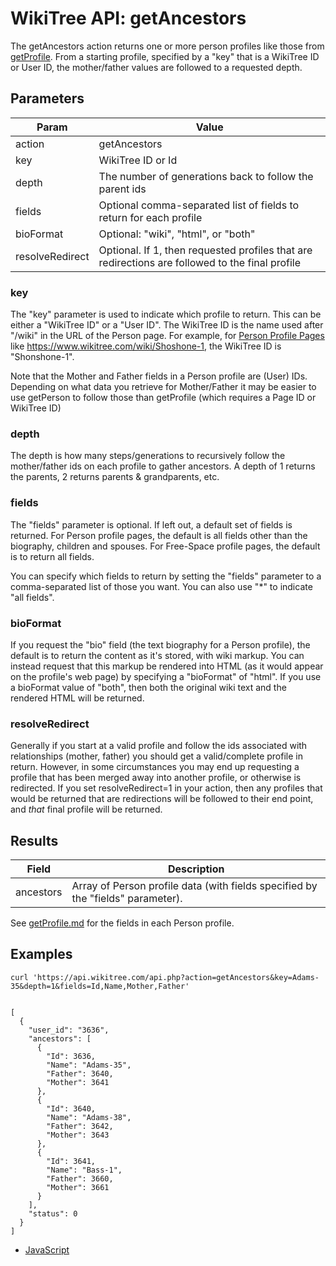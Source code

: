 # WikiTree API: getAncestors

The getAncestors action returns one or more person profiles like those from [getProfile](getProfile.md). From a starting profile, specified by a "key" that is a WikiTree ID or User ID, the mother/father values are followed to a requested depth.

## Parameters

|Param|Value|
|-----|-----|
|action|getAncestors|
|key|WikiTree ID or Id|
|depth|The number of generations back to follow the parent ids|
|fields|Optional comma-separated list of fields to return for each profile|
|bioFormat|Optional: "wiki", "html", or "both"|
|resolveRedirect|Optional. If 1, then requested profiles that are redirections are followed to the final profile|

### key

The "key" parameter is used to indicate which profile to return. This can be either a "WikiTree ID" or a "User ID". The WikiTree ID is the name used after "/wiki" in the URL of the Person page. For example, for [Person Profile Pages](https://www.wikitree.com/wiki/Help:Person_Profile) like https://www.wikitree.com/wiki/Shoshone-1, the WikiTree ID is "Shonshone-1".

Note that the Mother and Father fields in a Person profile are (User) IDs. Depending on what data you retrieve for Mother/Father it may be easier to use getPerson to follow those than getProfile (which requires a Page ID or WikiTree ID)

### depth

The depth is how many steps/generations to recursively follow the mother/father ids on each profile to gather ancestors. A depth of 1 returns the parents, 2 returns parents & grandparents, etc.

### fields

The "fields" parameter is optional. If left out, a default set of fields is returned. For Person profile pages, the default is all fields other than the biography, children and spouses. For Free-Space profile pages, the default is to return all fields.

You can specify which fields to return by setting the "fields" parameter to a comma-separated list of those you want. You can also use "*" to indicate "all fields". 

### bioFormat

If you request the "bio" field (the text biography for a Person profile), the default is to return the content as it's stored, with wiki markup. You can instead request that this markup be rendered into HTML (as it would appear on the profile's web page) by specifying a "bioFormat" of "html". If you use a bioFormat value of "both", then both the original wiki text and the rendered HTML will be returned.

### resolveRedirect

Generally if you start at a valid profile and follow the ids associated with relationships (mother, father) you should get a valid/complete profile in return. However, in some circumstances you may end up requesting a profile that has been merged away into another profile, or otherwise is redirected. If you set resolveRedirect=1 in your action, then any profiles that would be returned that are redirections will be followed to their end point, and *that* final profile will be returned.

## Results

|Field|Description|
|-----|-----------|
|ancestors|Array of Person profile data (with fields specified by the "fields" parameter). 

See [getProfile.md](getProfile.md) for the fields in each Person profile.


## Examples

```
curl 'https://api.wikitree.com/api.php?action=getAncestors&key=Adams-35&depth=1&fields=Id,Name,Mother,Father'


[
  {
    "user_id": "3636",
    "ancestors": [
      {
        "Id": 3636,
        "Name": "Adams-35",
        "Father": 3640,
        "Mother": 3641
      },
      {
        "Id": 3640,
        "Name": "Adams-38",
        "Father": 3642,
        "Mother": 3643
      },
      {
        "Id": 3641,
        "Name": "Bass-1",
        "Father": 3660,
        "Mother": 3661
      }
    ],
    "status": 0
  }
]
```

* [JavaScript](examples/getPerson/javascript.html)
